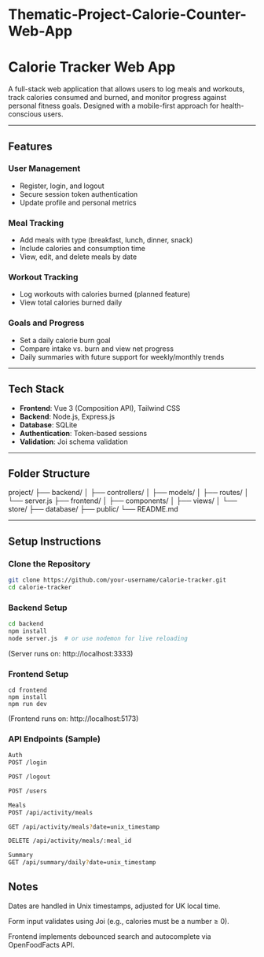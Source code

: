 # Thematic-Project-Calorie-Counter-Web-App

# Calorie Tracker Web App

A full-stack web application that allows users to log meals and workouts, track calories consumed and burned, and monitor progress against personal fitness goals. Designed with a mobile-first approach for health-conscious users.

---

## Features

### User Management
- Register, login, and logout
- Secure session token authentication
- Update profile and personal metrics

### Meal Tracking
- Add meals with type (breakfast, lunch, dinner, snack)
- Include calories and consumption time
- View, edit, and delete meals by date

### Workout Tracking
- Log workouts with calories burned (planned feature)
- View total calories burned daily

### Goals and Progress
- Set a daily calorie burn goal
- Compare intake vs. burn and view net progress
- Daily summaries with future support for weekly/monthly trends

---

## Tech Stack

- **Frontend**: Vue 3 (Composition API), Tailwind CSS
- **Backend**: Node.js, Express.js
- **Database**: SQLite
- **Authentication**: Token-based sessions
- **Validation**: Joi schema validation

---

## Folder Structure
project/
├── backend/
│ ├── controllers/
│ ├── models/
│ ├── routes/
│ └── server.js
├── frontend/
│ ├── components/
│ ├── views/
│ └── store/
├── database/
├── public/
└── README.md

---

## Setup Instructions

### Clone the Repository

```bash
git clone https://github.com/your-username/calorie-tracker.git
cd calorie-tracker
```

### Backend Setup
```bash
cd backend
npm install
node server.js  # or use nodemon for live reloading
```
(Server runs on: http://localhost:3333)

### Frontend Setup
```
cd frontend
npm install
npm run dev
```
(Frontend runs on: http://localhost:5173)

### API Endpoints (Sample)
```bash
Auth
POST /login

POST /logout

POST /users

Meals
POST /api/activity/meals

GET /api/activity/meals?date=unix_timestamp

DELETE /api/activity/meals/:meal_id

Summary
GET /api/summary/daily?date=unix_timestamp
```

## Notes
Dates are handled in Unix timestamps, adjusted for UK local time.

Form input validates using Joi (e.g., calories must be a number ≥ 0).

Frontend implements debounced search and autocomplete via OpenFoodFacts API.


